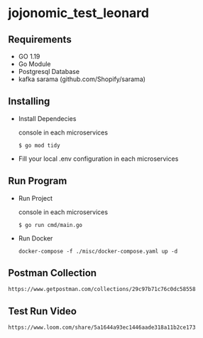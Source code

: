 # jojonomic_test_leonard

## Requirements
  - GO 1.19
  - Go Module
  - Postgresql Database
  - kafka sarama (github.com/Shopify/sarama)

## Installing
  - Install Dependecies

    console in each microservices
     ```
     $ go mod tidy
     ```
  - Fill your local .env configuration in each microservices

## Run Program
  - Run Project

    console in each microservices
     ```
     $ go run cmd/main.go
     ```
  - Run Docker
     ```
    docker-compose -f ./misc/docker-compose.yaml up -d
     ```

## Postman Collection
    https://www.getpostman.com/collections/29c97b71c76c0dc58558


## Test Run Video
    https://www.loom.com/share/5a1644a93ec1446aade318a11b2ce173
